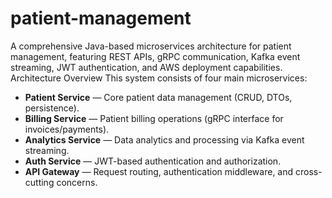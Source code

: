 # patient-management
A comprehensive Java-based microservices architecture for patient management, featuring REST APIs, gRPC communication, Kafka event streaming, JWT authentication, and AWS deployment capabilities.
Architecture Overview
This system consists of four main microservices:

- **Patient Service** — Core patient data management (CRUD, DTOs, persistence).
- **Billing Service** — Patient billing operations (gRPC interface for invoices/payments).
- **Analytics Service** — Data analytics and processing via Kafka event streaming.
- **Auth Service** — JWT-based authentication and authorization.
- **API Gateway** — Request routing, authentication middleware, and cross-cutting concerns.
